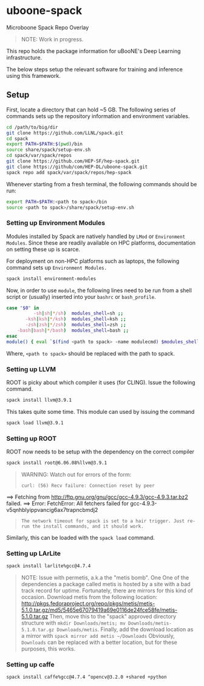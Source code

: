 # uboone-spack
Microboone Spack Repo Overlay

> NOTE: Work in progress. 

This repo holds the package information for uBooNE's Deep Learning infrastructure.

The below steps setup the relevant software for training and inference using this framework.


## Setup

First, locate a directory that can hold ~5 GB. The following series of commands sets up the repository information and environment variables.


~~~ bash
cd /path/to/big/dir
git clone https://github.com/LLNL/spack.git
cd spack
export PATH=$PATH:$(pwd)/bin
source share/spack/setup-env.sh
cd spack/var/spack/repos
git clone https://github.com/HEP-SF/hep-spack.git
git clone https://github/com/HEP-DL/uboone-spack.git
spack repo add spack/var/spack/repos/hep-spack
~~~

Whenever starting from a fresh terminal, the following commands should be run:


~~~ bash
export PATH=$PATH:<path to spack>/bin
source <path to spack>/share/spack/setup-env.sh
~~~

### Setting up Environment Modules

Modules installed by Spack are natively handled by `LMod` or `Environment Modules`. Since these are readily available on HPC platforms, documentation on setting these up is scarce.

For deployment on non-HPC platforms such as laptops, the following command sets up `Environment Modules.`

~~~ bash
spack install environment-modules
~~~

Now, in order to use `module`, the following lines need to be run from a shell script or (usually) inserted into your `bashrc` or `bash_profile`.

~~~ bash
case "$0" in
          -sh|sh|*/sh)  modules_shell=sh ;;
       -ksh|ksh|*/ksh)  modules_shell=ksh ;;
       -zsh|zsh|*/zsh)  modules_shell=zsh ;;
    -bash|bash|*/bash)  modules_shell=bash ;;
esac
module() { eval `$(find <path to spack> -name modulecmd) $modules_shell $*`; }
~~~

Where, `<path to spack>` should be replaced with the path to spack.


### Setting up LLVM

ROOT is picky about which compiler it uses (for CLING). Issue the following command.

~~~ bash
spack install llvm@3.9.1
~~~

This takes quite some time. This module can used by issuing the command

~~~ bash
spack load llvm@3.9.1
~~~

### Setting up ROOT

ROOT now needs to be setup with the dependency on the correct compiler

~~~ bash
spack install root@6.06.08%llvm@3.9.1
~~~

> WARNING: Watch out for errors of the form:
> ~~~
>curl: (56) Recv failure: Connection reset by peer
==> Fetching from http://ftp.gnu.org/gnu/gcc/gcc-4.9.3/gcc-4.9.3.tar.bz2 failed.
==> Error: FetchError: All fetchers failed for gcc-4.9.3-v5qnhblyippvancig6ax7trapncbmdj2
> ~~~
> The network timeout for spack is set to a hair trigger. Just re-run the install commands, and it should work.

Similarly, this can be loaded with the `spack load` command.


### Setting up LArLite


~~~ bash
spack install larlite%gcc@4.7.4
~~~

> NOTE: Issue with permetis, a.k.a the "metis bomb". One
> One of the dependencies a package called metis is hosted by a site with a bad track record for uptime.
> Fortunately, there are mirrors for this kind of occasion.
> Download metis from the following location: http://pkgs.fedoraproject.org/repo/pkgs/metis/metis-5.1.0.tar.gz/md5/5465e67079419a69e0116de24fce58fe/metis-5.1.0.tar.gz
> Then, move this to the "spack" approved directory structure with `mkdir Downloads/metis; mv Downloads/metis-5.1.0.tar.gz Downloads/metis`.
> Finally, add the download location as a mirror with `spack mirror add metis ~/Downloads`
> Obviously, `Downloads` can be replaced with a better location, but for these purposes, this works.


### Setting up caffe

~~~ bash
spack install caffe%gcc@4.7.4 ^opencv@3.2.0 +shared +python
~~~
